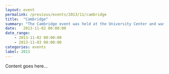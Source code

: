 ```yaml
---
layout: event
permalink: /previous/events/2013/11/cambridge
title:  "Cambridge"
summary: "The Cambridge event was held at the University Center and was organised by Kristian Glass and Helen Jackson"
date:   2013-11-02 00:00:00
date_range:
    - 2013-11-02 00:00:00
    - 2013-11-03 00:00:00
categories: events
label: 2013
---
```


Content goes here...